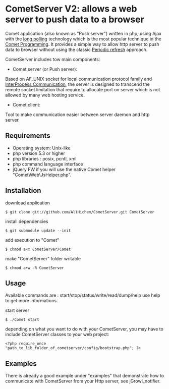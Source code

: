 CometServer V2: allows a web server to push data to a browser
==========================================================

Comet application (also known as "Push server") written in php, using Ajax with the [long polling](http://en.wikipedia.org/wiki/Push_technology#Long_polling) technology 
which is the most popular technique in the [Comet Programming](http://en.wikipedia.org/wiki/Comet_%28programming%29). It provides a simple way to allow http server to
push data to browser without using the classic [Periodic refresh](http://ajaxpatterns.org/Periodic_Refresh) approach.

CometServer includes tow main components:

 * Comet server (or Push server):
  
  Based on AF_UNIX socket for local communication protocol family and [InterProcess Communication](http://en.wikipedia.org/wiki/Inter-process_communication), the server 
is designed to transcend the remote socket limitation that require to allocate port on server which is not allowed 
by many web hosting service.

 * Comet client:

  Tool to make communication easier between server daemon and http server.

Requirements
-----------

 * Operating system: Unix-like
 * php version 5.3 or higher  
 * php libraries : posix, pcntl, xml
 * php command language interface 
 * jQuery FW if you will use the native Comet helper "Comet\Web\JsHelper.php".

Installation
-----------

download application

    $ git clone git://github.com/AliHichem/CometServer.git CometServer
    
install dependencies

    $ git submodule update --init

add execution to "Comet"

    $ chmod a+x CometServer/Comet

make "CometServer" folder writable 

    $ chmod a+w -R CometServer

Usage
-----

Available commands are : start/stop/status/write/read/dump/help
use help to get more informations.
 
start server

    $ ./Comet start

depending on what you want to do with your CometServer, you may have to include CometServer classes to your 
web project:

    <?php require_once "path_to_lib_folder_of_cometserver/config/bootstrap.php"; ?>

Examples
-------

There is already a good example under "examples" that demonstrate how to communicate with CometServer from your 
Http server, see jGrowl_notifier.
